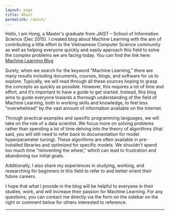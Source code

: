 ```yaml
---
layout: page
title: About
permalink: /about/
---
```


Hello, I am Hong, a Master's graduate from JAIST – School of Information Science (Dec 2015). I created blog about Machine Learning with the aim of contributing a little effort to the Vietnamese Computer Science community as well as helping everyone quickly and easily approach this field to solve the complex problems we are facing today. You can find the link here: [Machine Learning Blog](https://ongxuanhong.wordpress.com/)

Surely, when we search for the keyword "Machine Learning," there are many results including documents, courses, blogs, and software for us to explore. Typically, we will read through all these sources hoping to grasp the concepts as quickly as possible. However, this requires a lot of time and effort, and it’s important to have a guide to get started. Instead, this blog aims to guide everyone towards a thorough understanding of the field of Machine Learning, both in working skills and knowledge, to feel less "overwhelmed" by the vast amount of information available on the Internet.

Through practical examples and specific programming languages, we will take on the role of a data scientist. We focus more on solving problems rather than spending a lot of time delving into the theory of algorithms (that said, you will still need to refer back to documentation for model hyperparameter tuning). These algorithms are often available in pre-installed libraries and optimized for specific models. We shouldn't spend too much time “reinventing the wheel,” which can lead to frustration and abandoning our initial goals.

Additionally, I also share my experiences in studying, working, and researching for beginners in this field to refer to and better orient their future careers.

I hope that what I provide in the blog will be helpful to everyone in their studies, work, and will increase their passion for Machine Learning. For any questions, you can contact me directly via the form on the sidebar on the right or comment below for others interested to reference.

---